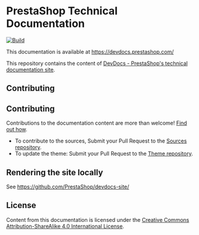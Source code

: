 # PrestaShop Technical Documentation

[![Build](https://github.com/PrestaShop/docs/actions/workflows/build.yml/badge.svg)](https://github.com/PrestaShop/docs/actions/workflows/build.yml)

This documentation is available at https://devdocs.prestashop.com/

This repository contains the content of [DevDocs - PrestaShop's technical documentation site](https://devdocs.prestashop.com/).


## Contributing

## Contributing

Contributions to the documentation content are more than welcome! [Find out how](https://devdocs.prestashop.com/1.7/contribute/documentation/how/).

- To contribute to the sources, Submit your Pull Request to the [Sources repository](https://github.com/PrestaShop/devdocs-site/).
- To update the theme: Submit your Pull Request to the [Theme repository](https://github.com/PrestaShop/ps-docs-theme/).

## Rendering the site locally

See https://github.com/PrestaShop/devdocs-site/

## License

Content from this documentation is licensed under the [Creative Commons Attribution-ShareAlike 4.0 International License](https://creativecommons.org/licenses/by-sa/4.0/).
